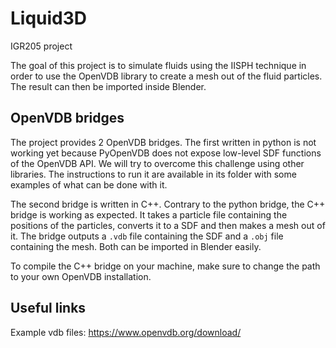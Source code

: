 # Liquid3D

IGR205 project

The goal of this project is to simulate fluids using the IISPH technique in order to use the OpenVDB library to create a mesh out of the fluid particles. The result can then be imported inside Blender.

## OpenVDB bridges

The project provides 2 OpenVDB bridges. The first written in python is not working yet because PyOpenVDB does not expose low-level SDF functions of the OpenVDB API. We will try to overcome this challenge using other libraries. The instructions to run it are available in its folder with some examples of what can be done with it.

The second bridge is written in C++. Contrary to the python bridge, the C++ bridge is working as expected. It takes a particle file containing the positions of the particles, converts it to a SDF and then makes a mesh out of it. The bridge outputs a `.vdb` file containing the SDF and a `.obj` file containing the mesh. Both can be imported in Blender easily.

To compile the C++ bridge on your machine, make sure to change the path to your own OpenVDB installation.


## Useful links

Example vdb files: https://www.openvdb.org/download/
